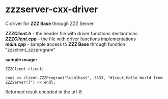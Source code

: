 # zzzserver-cxx-driver
C driver for **ZZZ Base** through ZZZ Server

***ZZZClient.h*** - the header file with driver functions declarations  
***ZZZClient.cpp*** - the file with driver functions implementations  
***main.cpp*** - sample access to **ZZZ Base** through function "zzzclient_zzzprogram"  

**sample usage:**
```c_cpp
ZZZClient client;

cout << client.ZZZProgram("localhost", 3333, "#[cout;Hello World from ZZZServer!]") << endl;
```

Returned result encoded in the utf-8
